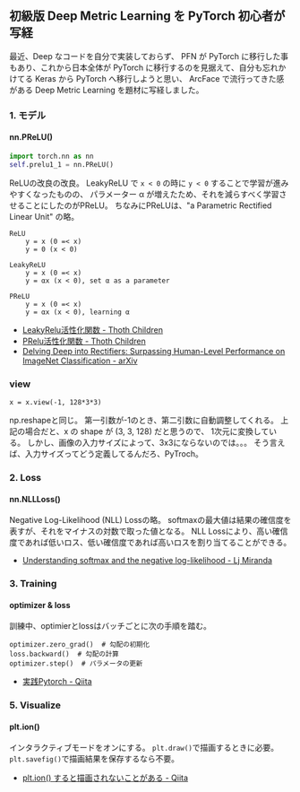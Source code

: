 


## 初級版 Deep Metric Learning を PyTorch 初心者が写経

最近、Deep なコードを自分で実装しておらず、 PFN が PyTorch に移行した事もあり、これから日本全体が PyTorch に移行するのを見据えて、自分も忘れかけてる Keras から PyTorch へ移行しようと思い、 ArcFace で流行ってきた感がある Deep Metric Learning を題材に写経しました。

### 1. モデル

#### nn.PReLU()

```py
import torch.nn as nn
self.prelu1_1 = nn.PReLU()
```

ReLUの改良の改良。
LeakyReLU で `x < 0` の時に `y < 0` することで学習が進みやすくなったものの、
パラメーター α が増えたため、それを減らすべく学習させることにしたのがPReLU。
ちなみにPReLUは、"a Parametric Rectified Linear Unit" の略。

```
ReLU
	y = x (0 =< x)
	y = 0 (x < 0)

LeakyReLU
	y = x (0 =< x)
	y = αx (x < 0), set α as a parameter

PReLU
	y = x (0 =< x)
	y = αx (x < 0), learning α
```

- [LeakyRelu活性化関数 - Thoth Children](http://www.thothchildren.com/chapter/59b93f7575704408bd4300f2)
- [PRelu活性化関数 - Thoth Children](http://www.thothchildren.com/chapter/59b940a475704408bd4300f8)
- [Delving Deep into Rectifiers: Surpassing Human-Level Performance on ImageNet Classification - arXiv](https://arxiv.org/abs/1502.01852)


### view

```
x = x.view(-1, 128*3*3)
```

np.reshapeと同じ。
第一引数が-1のとき、第二引数に自動調整してくれる。
上記の場合だと、x の shape が (3, 3, 128) だと思うので、
1次元に変換している。
しかし、画像の入力サイズによって、3x3にならないのでは。。。
そう言えば、入力サイズってどう定義してるんだろ、PyTroch。

### 2. Loss

#### nn.NLLLoss()
Negative Log-Likelihood (NLL) Lossの略。
softmaxの最大値は結果の確信度を表すが、それをマイナスの対数で取った値となる。
NLL Lossにより、高い確信度であれば低いロス、低い確信度であれば高いロスを割り当てることができる。

- [Understanding softmax and the negative log-likelihood - Lj Miranda](https://ljvmiranda921.github.io/notebook/2017/08/13/softmax-and-the-negative-log-likelihood/)


### 3. Training

#### optimizer & loss

訓練中、optimierとlossはバッチごとに次の手順を踏む。

```
optimizer.zero_grad()  # 勾配の初期化
loss.backward()  # 勾配の計算
optimizer.step()  # パラメータの更新
```

- [実践Pytorch - Qiita](https://qiita.com/perrying/items/857df46bb6cdc3047bd8)


### 5. Visualize

#### plt.ion()
インタラクティブモードをオンにする。
`plt.draw()`で描画するときに必要。
`plt.savefig()`で描画結果を保存するなら不要。

- [plt.ion() すると描画されないことがある - Qiita](https://qiita.com/halm/items/becdc1e1a456562f21c8)